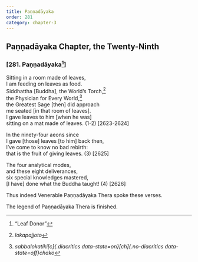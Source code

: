 ```yaml
---
title: Paṇṇadāyaka
order: 281
category: chapter-3
---
```


## Paṇṇadāyaka Chapter, the Twenty-Ninth

### \[281. Paṇṇadāyaka[^1]\]

Sitting in a room made of leaves,  
I am feeding on leaves as food.  
Siddhattha \[Buddha\], the World’s Torch,[^2]  
the Physician for Every World,[^3]  
the Greatest Sage \[then\] did approach  
me seated \[in that room of leaves\].  
I gave leaves to him \[when he was\]  
sitting on a mat made of leaves. (1-2) \[2623-2624\]

In the ninety-four aeons since  
I gave \[those\] leaves \[to him\] back then,  
I’ve come to know no bad rebirth:  
that is the fruit of giving leaves. (3) \[2625\]

The four analytical modes,  
and these eight deliverances,  
six special knowledges mastered,  
\[I have\] done what the Buddha taught! (4) \[2626\]

Thus indeed Venerable Paṇṇadāyaka Thera spoke these verses.

The legend of Paṇṇadāyaka Thera is finished.

[^1]: “Leaf Donor”

[^2]: *lokapajjoto*

[^3]: *sabbalokatiki[c]{.diacritics data-state=on}[ch]{.no-diacritics data-state=off}chako*
